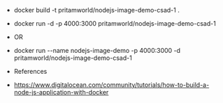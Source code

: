 - docker build -t pritamworld/nodejs-image-demo-csad-1 .

- docker run -d -p 4000:3000 pritamworld/nodejs-image-demo-csad-1

* OR

- docker run --name nodejs-image-demo -p 4000:3000 -d pritamworld/nodejs-image-demo-csad-1

* References

- https://www.digitalocean.com/community/tutorials/how-to-build-a-node-js-application-with-docker